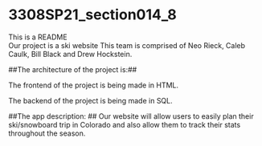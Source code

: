 # 3308SP21_section014_8
This is a README  
Our project is a ski website
This team is comprised of Neo Rieck, Caleb Caulk, Bill Black and Drew Hockstein.

##The architecture of the project is:##

The frontend of the project is being made in HTML.

The backend of the project is being made in SQL.

##The app description: ##
Our website will allow users to easily plan their ski/snowboard trip in Colorado and also allow them to track their stats throughout the season. 
